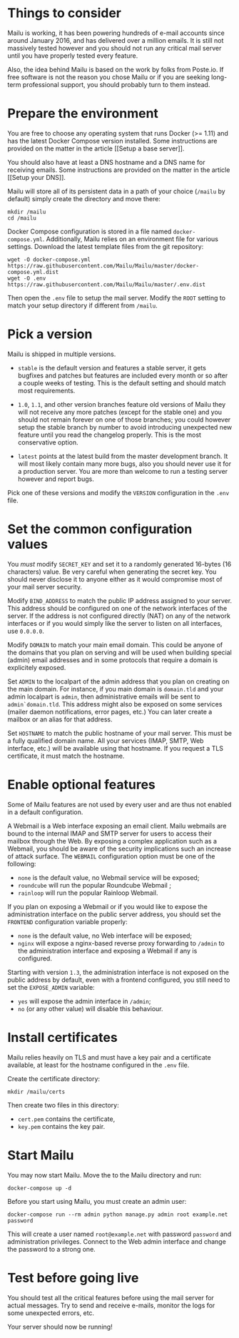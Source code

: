 Things to consider
==================

Mailu is working, it has been powering hundreds of e-mail accounts
since around January 2016, and has delivered over a million emails.
It is still not massively tested however and
you should not run any critical mail server until you have properly tested
every feature.

Also, the idea behind Mailu is based on the work by folks from Poste.io.
If free software is not the reason you chose Mailu or if you are seeking
long-term professional support, you should probably turn to them instead.

Prepare the environment
=======================

You are free to choose any operating system that runs Docker (>= 1.11) and has
the latest Docker Compose version installed. Some instructions are provided on
the matter in the article [[Setup a base server]].

You should also have at least a DNS hostname and a DNS name for receiving
emails. Some instructions are provided on the matter in the article
[[Setup your DNS]].

Mailu will store all of its persistent data in a path of your choice
(``/mailu`` by default) simply create the directory and move there:

```
mkdir /mailu
cd /mailu
```

Docker Compose configuration is stored in a file named ``docker-compose.yml``.
Additionally, Mailu relies on an environment file for various settings.
Download the latest template files from the git repository:

```
wget -O docker-compose.yml https://raw.githubusercontent.com/Mailu/Mailu/master/docker-compose.yml.dist
wget -O .env https://raw.githubusercontent.com/Mailu/Mailu/master/.env.dist
```

Then open the ``.env`` file to setup the mail server. Modify the ``ROOT`` setting
to match your setup directory if different from ``/mailu``.

Pick a version
==============

Mailu is shipped in multiple versions.

- ``stable`` is the default version and features a stable server, it gets bugfixes
  and patches but features are included every month or so after a couple weeks of
  testing. This is the default setting and should match most requirements.

- ``1.0``, ``1.1``, and other version branches feature old versions of Mailu
  they will not receive any more patches (except for the stable one) and you should
  not remain forever on one of those branches; you could however setup the stable
  branch by number to avoid introducing unexpected new feature until you read the
  changelog properly. This is the most conservative option.

- ``latest`` points at the latest build from the master
  development branch. It will most likely contain many more bugs, also you should
  never use it for a production server. You are more than welcome to run a testing
  server however and report bugs.

Pick one of these versions and modify the ``VERSION`` configuration in the ``.env``
file.

Set the common configuration values
===================================

You *must* modify ``SECRET_KEY`` and set it to a randomly generated 16-bytes (16
characters) value. Be very careful when generating the secret key. You should never
disclose it to anyone either as it would compromise most of your mail server
security.

Modify ``BIND_ADDRESS`` to match the public IP address assigned to your server.
This address should be configured on one of the network interfaces of the server.
If the address is not configured directly (NAT) on any of the network interfaces or if
you would simply like the server to listen on all interfaces, use ``0.0.0.0``.

Modify ``DOMAIN`` to match your main email domain. This could be anyone of the
domains that you plan on serving and will be used when building special (admin)
email addresses and in some protocols that require a domain is explicitely
exposed.

Set ``ADMIN`` to the localpart of the admin address that you plan on creating
on the main domain. For instance, if you main domain is ``domain.tld`` and your
admin localpart is ``admin``, then administrative emails will be sent to
``admin`domain.tld``. This address might also be exposed on some services
(mailer daemon notifications, error pages, etc.) You can later create a mailbox
or an alias for that address.

Set ``HOSTNAME`` to match the public hostname of your mail server. This must
be a fully qualified domain name. All your services (IMAP, SMTP, Web interface,
etc.) will be available using that hostname. If you request a TLS certificate,
it must match the hostname.

Enable optional features
========================

Some of Mailu features are not used by every user and are thus not enabled in a
default configuration.

A Webmail is a Web interface exposing an email client. Mailu webmails are
bound to the internal IMAP and SMTP server for users to access their mailbox through
the Web. By exposing a complex application such as a Webmail, you should be aware of
the security implications such an increase of attack surface. The ``WEBMAIL``
configuration option must be one of the following:

- ``none`` is the default value, no Webmail service will be exposed;
- ``roundcube`` will run the popular Roundcube Webmail ;
- ``rainloop`` will run the popular Rainloop Webmail.

If you plan on exposing a Webmail or if you would like to expose the administration
interface on the public server address, you should set the ``FRONTEND`` configuration
variable properly:

- ``none`` is the default value, no Web interface will be exposed;
- ``nginx`` will expose a nginx-based reverse proxy forwarding to ``/admin`` to the
  administration interface and exposing a Webmail if any is configured.

Starting with version ``1.3``, the administration interface is not exposed on the
public address by default, even
with a frontend configured, you still need to set the ``EXPOSE_ADMIN`` variable:

- ``yes`` will expose the admin interface in ``/admin``;
- ``no`` (or any other value) will disable this behaviour.

Install certificates
=====================

Mailu relies heavily on TLS and must have a key pair and a certificate
available, at least for the hostname configured in the ``.env`` file.

Create the certificate directory:

```
mkdir /mailu/certs
```

Then create two files in this directory:

 - ``cert.pem`` contains the certificate,
 - ``key.pem`` contains the key pair.

Start Mailu
===========

You may now start Mailu. Move the to the Mailu directory and run:

```
docker-compose up -d
```

Before you start using Mailu, you must create an admin user:

```
docker-compose run --rm admin python manage.py admin root example.net password
```

This will create a user named ``root@example.net`` with password ``password`` and administration privileges. Connect to the Web admin interface and change the password to a strong one.

Test before going live
======================

You should test all the critical features before using the mail server for
actual messages. Try to send and receive e-mails, monitor the logs for some
unexpected errors, etc.

Your server should now be running!